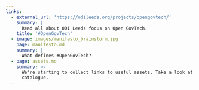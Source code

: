 ```yaml
---
links:
  - external_url: 'https://odileeds.org/projects/opengovtech/'
    summary: |
      Read all about ODI Leeds focus on Open GovTech.
    title: '#OpenGovTech'
  - image: images/manifesto_brainstorm.jpg
    page: manifesto.md
    summary: |
      What defines #OpenGovTech?
  - page: assets.md
    summary: >-
      We're starting to collect links to useful assets. Take a look at the
      catalogue.
---
```


